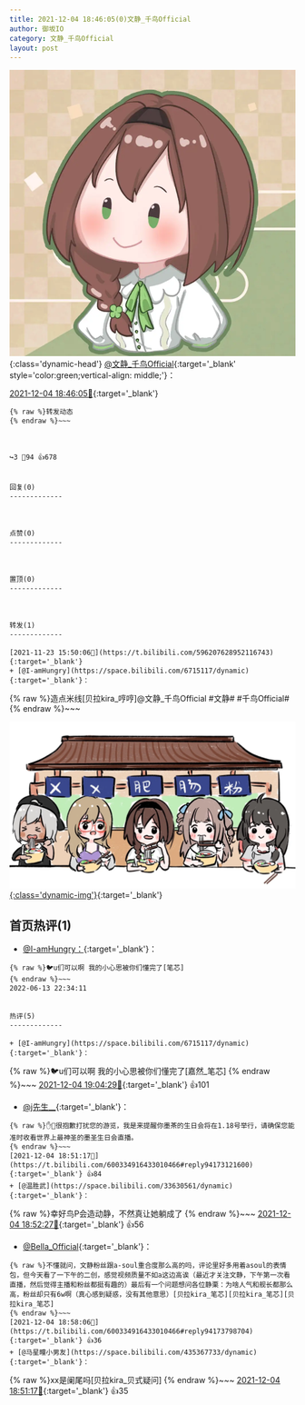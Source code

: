 ```yaml
---
title: 2021-12-04 18:46:05(0)文静_千鸟Official
author: 御坂IO
category: 文静_千鸟Official
layout: post
---
```


![img](/images/ac7482ed1b9a7f203dc68c0c4a77c488a27b108a.jpg){:class='dynamic-head'}
[@文静_千鸟Official](https://space.bilibili.com/667526012/dynamic){:target='_blank' style='color:green;vertical-align: middle;'}：

[2021-12-04 18:46:05🔗](https://t.bilibili.com/600334916433010466){:target='_blank'}

~~~
{% raw %}转发动态
{% endraw %}~~~



↪️3 💬94 👍678


回复(0)
-------------



点赞(0)
-------------



置顶(0)
-------------



转发(1)
-------------

[2021-11-23 15:50:06🔗](https://t.bilibili.com/596207628952116743){:target='_blank'}
+ [@I-amHungry](https://space.bilibili.com/6715117/dynamic){:target='_blank'}：
~~~
{% raw %}造点米线[贝拉kira_哼哼]@文静_千鸟Official 
#文静# #千鸟Official#
{% endraw %}~~~


[![img](/images/7bcc181de8c8ff237c1513cb2b05127c8dc64114.jpg){:class='dynamic-img'}](/images/7bcc181de8c8ff237c1513cb2b05127c8dc64114.jpg){:target='_blank'}




首页热评(1)
-------------

+ [@I-amHungry：](https://space.bilibili.com/6715117/dynamic){:target='_blank'}：
~~~
{% raw %}🐦u们可以啊 我的小心思被你们懂完了[笔芯]
{% endraw %}~~~
2022-06-13 22:34:11


热评(5)
-------------

+ [@I-amHungry](https://space.bilibili.com/6715117/dynamic){:target='_blank'}：
~~~
{% raw %}🐦u们可以啊 我的小心思被你们懂完了[嘉然_笔芯]
{% endraw %}~~~
[2021-12-04 19:04:29🔗](https://t.bilibili.com/600334916433010466#reply94174461920){:target='_blank'} 👍101
+ [@j先生__](https://space.bilibili.com/18246627/dynamic){:target='_blank'}：
~~~
{% raw %}✋🍓很抱歉打扰您的游览，我是来提醒你墨茶的生日会将在1.18号举行，请确保您能准时收看世界上最神圣的墨圣生日会直播。
{% endraw %}~~~
[2021-12-04 18:51:17🔗](https://t.bilibili.com/600334916433010466#reply94173121600){:target='_blank'} 👍84
+ [@温胜武](https://space.bilibili.com/33630561/dynamic){:target='_blank'}：
~~~
{% raw %}幸好鸟P会造动静，不然真让她躺成了
{% endraw %}~~~
[2021-12-04 18:52:27🔗](https://t.bilibili.com/600334916433010466#reply94173168960){:target='_blank'} 👍56
+ [@Bella_Official](https://space.bilibili.com/37052633/dynamic){:target='_blank'}：
~~~
{% raw %}不懂就问，文静粉丝跟a-soul重合度那么高的吗，评论里好多用着asoul的表情包，但今天看了一下午的二创，感觉视频质量不如a这边高诶（最近才关注文静，下午第一次看直播，然后觉得主播和粉丝都挺有趣的）最后有一个问题想问各位静栗：为啥人气和舰长都那么高，粉丝却只有6w啊（真心感到疑惑，没有其他意思）[贝拉kira_笔芯][贝拉kira_笔芯][贝拉kira_笔芯]
{% endraw %}~~~
[2021-12-04 18:58:06🔗](https://t.bilibili.com/600334916433010466#reply94173798704){:target='_blank'} 👍36
+ [@马星瞳小男友](https://space.bilibili.com/435367733/dynamic){:target='_blank'}：
~~~
{% raw %}xx是阑尾吗[贝拉kira_贝式疑问]
{% endraw %}~~~
[2021-12-04 18:51:17🔗](https://t.bilibili.com/600334916433010466#reply94173122096){:target='_blank'} 👍35


